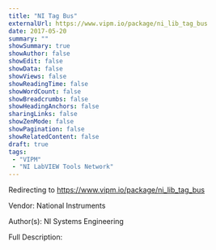 ```yaml
---
title: "NI Tag Bus"
externalUrl: https://www.vipm.io/package/ni_lib_tag_bus
date: 2017-05-20
summary: ""
showSummary: true
showAuthor: false
showEdit: false
showData: false
showViews: false
showReadingTime: false
showWordCount: false
showBreadcrumbs: false
showHeadingAnchors: false
sharingLinks: false
showZenMode: false
showPagination: false
showRelatedContent: false
draft: true
tags:
 - "VIPM"
 - "NI LabVIEW Tools Network"
---
```


Redirecting to https://www.vipm.io/package/ni_lib_tag_bus

Vendor: National Instruments

Author(s): NI Systems Engineering
 
Full Description:
